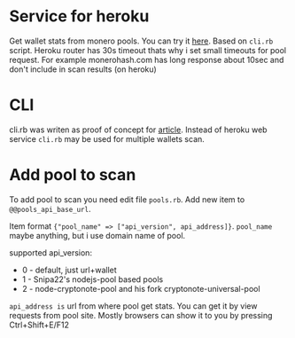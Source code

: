 # Service for heroku
Get wallet stats from monero pools.
You can try it [here](https://poolspayments.herokuapp.com/).
Based on ```cli.rb``` script.
Heroku router has 30s timeout thats why i set small timeouts for pool request. 
For example monerohash.com has long response about 10sec and don't include in scan results (on heroku)

# CLI
cli.rb was writen as proof of concept for [article](https://xmr.ru/threads/186/).
Instead of heroku web service ```cli.rb``` may be used for multiple wallets scan.

# Add pool to scan
To add pool to scan you need edit file ```pools.rb```.
Add new item to ```@@pools_api_base_url```.

Item format ```{"pool_name" => ["api_version", api_address]}```.
```pool_name``` maybe anything, but i use domain name of pool.

supported api_version:
- 0 - default, just url+wallet
- 1 - Snipa22's nodejs-pool based pools
- 2 - node-cryptonote-pool and his fork cryptonote-universal-pool

```api_address is``` url from where pool get stats. You can get it by view requests from pool site. Mostly browsers can show it to you by pressing Ctrl+Shift+E/F12